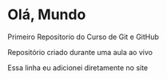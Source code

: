 # Olá, Mundo
 Primeiro Repositorio do Curso de Git e GitHub

 Repositório criado durante uma aula ao vivo

 Essa linha eu adicionei diretamente no site
